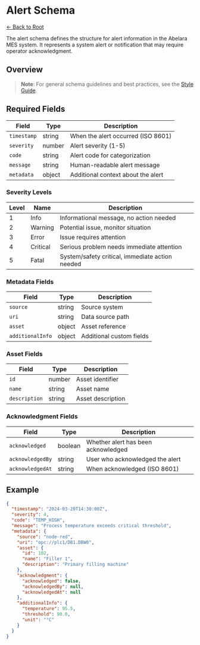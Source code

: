 # Alert Schema

[← Back to Root](../../README.md)

The alert schema defines the structure for alert information in the Abelara MES system. It represents a system alert or notification that may require operator acknowledgment.

## Overview

> **Note**: For general schema guidelines and best practices, see the [Style Guide](../../style-guide.md).

## Required Fields

| Field         | Type   | Description                                |
|---------------|--------|--------------------------------------------|
| `timestamp`   | string | When the alert occurred (ISO 8601)         |
| `severity`    | number | Alert severity (1-5)                       |
| `code`        | string | Alert code for categorization              |
| `message`     | string | Human-readable alert message               |
| `metadata`    | object | Additional context about the alert         |

### Severity Levels

| Level | Name      | Description                                     |
|-------|-----------|------------------------------------------------|
| 1     | Info      | Informational message, no action needed         |
| 2     | Warning   | Potential issue, monitor situation              |
| 3     | Error     | Issue requires attention                        |
| 4     | Critical  | Serious problem needs immediate attention       |
| 5     | Fatal     | System/safety critical, immediate action needed |

### Metadata Fields

| Field            | Type   | Description                                |
|------------------|--------|--------------------------------------------|
| `source`         | string | Source system                              |
| `uri`            | string | Data source path                           |
| `asset`          | object | Asset reference                            |
| `additionalInfo` | object | Additional custom fields                   |

### Asset Fields

| Field         | Type   | Description                                |
|---------------|--------|--------------------------------------------|
| `id`          | number | Asset identifier                           |
| `name`        | string | Asset name                                 |
| `description` | string | Asset description                          |

### Acknowledgment Fields

| Field            | Type    | Description                                |
|------------------|---------|---------------------------------------------|
| `acknowledged`   | boolean | Whether alert has been acknowledged         |
| `acknowledgedBy` | string  | User who acknowledged the alert            |
| `acknowledgedAt` | string  | When acknowledged (ISO 8601)               |

## Example

```json
{
  "timestamp": "2024-03-20T14:30:00Z",
  "severity": 4,
  "code": "TEMP_HIGH",
  "message": "Process temperature exceeds critical threshold",
  "metadata": {
    "source": "node-red",
    "uri": "opc://plc1/DB1.DBW0",
    "asset": {
      "id": 102,
      "name": "Filler 1",
      "description": "Primary filling machine"
    },
    "acknowledgment": {
      "acknowledged": false,
      "acknowledgedBy": null,
      "acknowledgedAt": null
    },
    "additionalInfo": {
      "temperature": 95.5,
      "threshold": 90.0,
      "unit": "°C"
    }
  }
}
```